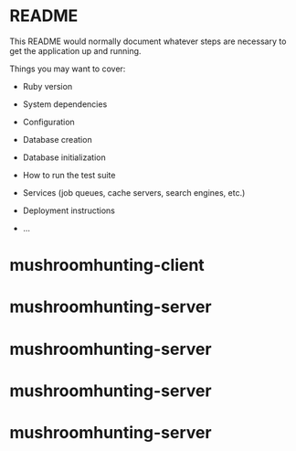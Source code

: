 # README

This README would normally document whatever steps are necessary to get the
application up and running.

Things you may want to cover:

* Ruby version

* System dependencies

* Configuration

* Database creation

* Database initialization

* How to run the test suite

* Services (job queues, cache servers, search engines, etc.)

* Deployment instructions

* ...
# mushroomhunting-client
# mushroomhunting-server
# mushroomhunting-server
# mushroomhunting-server
# mushroomhunting-server
